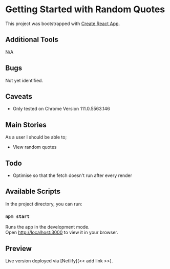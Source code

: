# Getting Started with Random Quotes

This project was bootstrapped with [Create React App](https://github.com/facebook/create-react-app).

## Additional Tools

N/A

## Bugs

Not yet identified.

## Caveats

- Only tested on Chrome Version 111.0.5563.146

## Main Stories

As a user I should be able to;

- View random quotes

## Todo

- Optimise so that the fetch doesn't run after every render

## Available Scripts

In the project directory, you can run:

### `npm start`

Runs the app in the development mode.\
Open [http://localhost:3000](http://localhost:3000) to view it in your browser.

## Preview

Live version deployed via [Netlify](<< add link >>).
